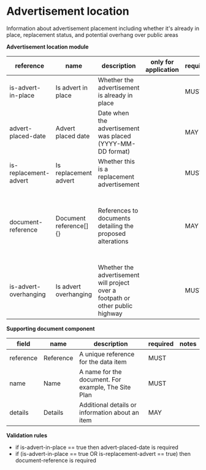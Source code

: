 # Advertisement location

Information about advertisement placement including whether it's already in place,
replacement status, and potential overhang over public areas


**Advertisement location module**

| reference | name | description | only for application | requirement | notes |
| --- | --- | --- | --- | --- | --- |
| is-advert-in-place | Is advert in place | Whether the advertisement is already in place |  | MUST |  |
| advert-placed-date | Advert placed date | Date when the advertisement was placed (YYYY-MM-DD format) |  | MAY | Rule: is a MUST if `is-advert-in-place` is `True` |
| is-replacement-advert | Is replacement advert | Whether this is a replacement advertisement |  | MUST |  |
| document-reference | Document reference[]{} | References to documents detailing the proposed alterations |  | MAY | Rule: is a MUST if `is-advert-in-place` is `True`. Rule: is a MUST if `is-replacement-advert` is `True` |
| is-advert-overhanging | Is advert overhanging | Whether the advertisement will project over a footpath or other public highway |  | MUST |  |


**Supporting document component**

field | name | description | required | notes
-- | -- | -- | -- | --
reference | Reference | A unique reference for the data item | MUST | 
name | Name | A name for the document. For example, The Site Plan | MUST | 
details | Details | Additional details or information about an item | MAY | 

**Validation rules**

- if is-advert-in-place == true then advert-placed-date is required
- if (is-advert-in-place == true OR is-replacement-advert == true) then document-reference is required